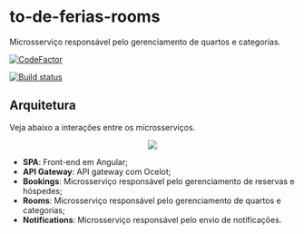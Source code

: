 # to-de-ferias-rooms
Microsserviço responsável pelo gerenciamento de quartos e categorias.

[![CodeFactor](https://www.codefactor.io/repository/github/wesleycosta/to-de-ferias-bookings/badge)](https://www.codefactor.io/repository/github/wesleycosta/to-de-ferias-rooms)

[![Build status](https://wlcosta.visualstudio.com/to-de-ferias/_apis/build/status/to-de-ferias-rooms-ci)](https://wlcosta.visualstudio.com/to-de-ferias/_build/latest?definitionId=8)

## Arquitetura
Veja abaixo a interações entre os microsserviços.

<p align="center">
  <img src="https://github.com/wesleycosta/to-de-ferias-bookings/blob/main/docs/architecture.png" />
</p>

- **SPA**: Front-end em Angular;
- **API Gateway**: API gateway com Ocelot;
- **Bookings**: Microsserviço responsável pelo gerenciamento de reservas e hóspedes;
- **Rooms**: Microsserviço responsável pelo gerenciamento de quartos e categorias;
- **Notifications**: Microsserviço responsável pelo envio de notificações.
